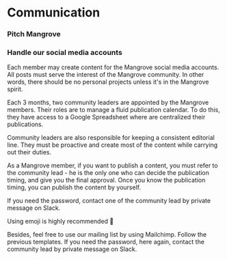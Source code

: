 # Communication

### Pitch Mangrove



### Handle our social media accounts

Each member may create content for the Mangrove social media accounts. All posts must serve the interest of the Mangrove community. In other words, there should be no personal projects unless it's in the Mangrove spirit.

Each 3 months, two community leaders are appointed by the Mangrove members. Their roles are to manage a fluid publication calendar. To do this, they have access to a Google Spreadsheet where are centralized their publications.

Community leaders are also responsible for keeping a consistent editorial line. They must be proactive and create most of the content while carrying out their duties.

As a Mangrove member, if you want to publish a content, you must refer to the community lead - he is the only one who can decide the publication timing, and give you the final approval. Once you know the publication timing, you can publish the content by yourself.

If you need the password, contact one of the community lead by private message on Slack.

Using emoji is highly recommended 💙

Besides, feel free to use our mailing list by using Mailchimp. Follow the previous templates. If you need the password, here again, contact the community lead by private message on Slack.



